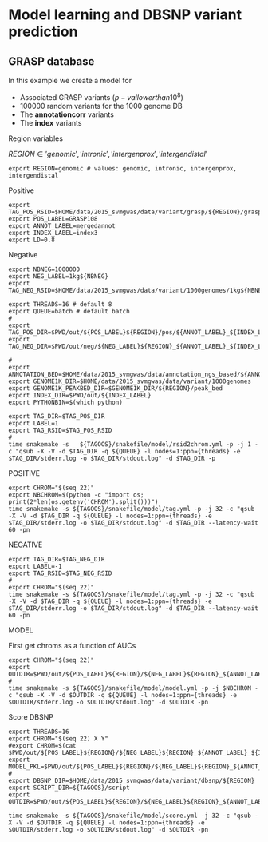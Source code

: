 # Model learning and DBSNP variant prediction

## GRASP database

In this example we create a model for

- Associated GRASP variants ($p-val lower than 10^8$)
- 100000 random variants for the 1000 genome DB
- The __annotationcorr__ variants
- The __index__ variants


Region variables

$REGION \in {'genomic', 'intronic', 'intergenprox', 'intergendistal'}$

~~~
export REGION=genomic # values: genomic, intronic, intergenprox, intergendistal
~~~

Positive

~~~
export TAG_POS_RSID=$HOME/data/2015_svmgwas/data/variant/grasp/${REGION}/grasp108.rsid
export POS_LABEL=GRASP108
export ANNOT_LABEL=mergedannot
export INDEX_LABEL=index3
export LD=0.8
~~~

Negative

~~~
export NBNEG=1000000
export NEG_LABEL=1kg${NBNEG}
export TAG_NEG_RSID=$HOME/data/2015_svmgwas/data/variant/1000genomes/1kg${NBNEG}.rsid
~~~


~~~
export THREADS=16 # default 8
export QUEUE=batch # default batch
#
export TAG_POS_DIR=$PWD/out/${POS_LABEL}${REGION}/pos/${ANNOT_LABEL}_${INDEX_LABEL}
export TAG_NEG_DIR=$PWD/out/neg/${NEG_LABEL}${REGION}_${ANNOT_LABEL}_${INDEX_LABEL}

#
export ANNOTATION_BED=$HOME/data/2015_svmgwas/data/annotation_ngs_based/${ANNOT_LABEL}/${ANNOT_LABEL}.bed
export GENOME1K_DIR=$HOME/data/2015_svmgwas/data/variant/1000genomes
export GENOME1K_PEAKBED_DIR=$GENOME1K_DIR/${REGION}/peak_bed
export INDEX_DIR=$PWD/out/${INDEX_LABEL}
export PYTHONBIN=$(which python)
~~~

~~~
export TAG_DIR=$TAG_POS_DIR
export LABEL=1
export TAG_RSID=$TAG_POS_RSID
#
time snakemake -s   ${TAGOOS}/snakefile/model/rsid2chrom.yml -p -j 1 -c "qsub -X -V -d $TAG_DIR -q ${QUEUE} -l nodes=1:ppn={threads} -e $TAG_DIR/stderr.log -o $TAG_DIR/stdout.log" -d $TAG_DIR -p
~~~

POSITIVE 

~~~
export CHROM="$(seq 22)"
export NBCHROM=$(python -c "import os; print(2*len(os.getenv('CHROM').split()))")
time snakemake -s ${TAGOOS}/snakefile/model/tag.yml -p -j 32 -c "qsub -X -V -d $TAG_DIR -q ${QUEUE} -l nodes=1:ppn={threads} -e $TAG_DIR/stderr.log -o $TAG_DIR/stdout.log" -d $TAG_DIR --latency-wait 60 -pn
~~~

NEGATIVE

~~~
export TAG_DIR=$TAG_NEG_DIR
export LABEL=-1
export TAG_RSID=$TAG_NEG_RSID
#
export CHROM="$(seq 22)"
time snakemake -s ${TAGOOS}/snakefile/model/tag.yml -p -j 32 -c "qsub -X -V -d $TAG_DIR -q ${QUEUE} -l nodes=1:ppn={threads} -e $TAG_DIR/stderr.log -o $TAG_DIR/stdout.log" -d $TAG_DIR --latency-wait 60 -pn
~~~

MODEL

First get chroms as a function of AUCs

~~~
export CHROM="$(seq 22)"
export OUTDIR=$PWD/out/${POS_LABEL}${REGION}/${NEG_LABEL}${REGION}_${ANNOT_LABEL}_${INDEX_LABEL}
#
time snakemake -s ${TAGOOS}/snakefile/model/model.yml -p -j $NBCHROM -c "qsub -X -V -d $OUTDIR -q ${QUEUE} -l nodes=1:ppn={threads} -e $OUTDIR/stderr.log -o $OUTDIR/stdout.log" -d $OUTDIR -pn
~~~

Score DBSNP

~~~
export THREADS=16
export CHROM="$(seq 22) X Y"
#export CHROM=$(cat $PWD/out/${POS_LABEL}${REGION}/${NEG_LABEL}${REGION}_${ANNOT_LABEL}_${INDEX_LABEL}_model1/CV/selected_chroms.txt)
export MODEL_PKL=$PWD/out/${POS_LABEL}${REGION}/${NEG_LABEL}${REGION}_${ANNOT_LABEL}_${INDEX_LABEL}/model.pkl
#
export DBSNP_DIR=$HOME/data/2015_svmgwas/data/variant/dbsnp/${REGION}
export SCRIPT_DIR=${TAGOOS}/script
export OUTDIR=$PWD/out/${POS_LABEL}${REGION}/${NEG_LABEL}${REGION}_${ANNOT_LABEL}_${INDEX_LABEL}_dbsnp

time snakemake -s ${TAGOOS}/snakefile/model/score.yml -j 32 -c "qsub -X -V -d $OUTDIR -q ${QUEUE} -l nodes=1:ppn={threads} -e $OUTDIR/stderr.log -o $OUTDIR/stdout.log" -d $OUTDIR -pn
~~~

